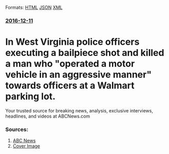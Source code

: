 
Formats: [HTML](/news/2016/12/11/in-west-virginia-police-officers-executing-a-bailpiece-shot-and-killed-a-man-who-operated-a-motor-vehicle-in-an-aggressive-manner-towards.html)  [JSON](/news/2016/12/11/in-west-virginia-police-officers-executing-a-bailpiece-shot-and-killed-a-man-who-operated-a-motor-vehicle-in-an-aggressive-manner-towards.json)  [XML](/news/2016/12/11/in-west-virginia-police-officers-executing-a-bailpiece-shot-and-killed-a-man-who-operated-a-motor-vehicle-in-an-aggressive-manner-towards.xml)  

### [2016-12-11](/news/2016/12/11/index.md)

#  In West Virginia police officers executing a bailpiece shot and killed a man who "operated a motor vehicle in an aggressive manner" towards officers at a Walmart parking lot. 

Your trusted source for breaking news, analysis, exclusive interviews, headlines, and videos at ABCNews.com


### Sources:

1. [ABC News](http://abcnews.go.com/US/wireStory/suspect-dead-west-virginia-police-shooting-44135619)
1. [Cover Image](http://a.abcnews.com/assets/beta/assets/abcn_images/abc_logo_aluminum.png)
